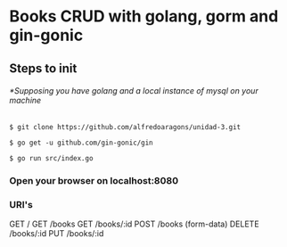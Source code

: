# Books CRUD with golang, gorm and  gin-gonic

## Steps to init
###### *Supposing you have golang and a local instance of mysql on your machine

    $ git clone https://github.com/alfredoaragons/unidad-3.git

    $ go get -u github.com/gin-gonic/gin

    $ go run src/index.go


### Open your browser on localhost:8080
### URI's
GET    /
GET    /books
GET    /books/:id
POST   /books (form-data)
DELETE /books/:id
PUT    /books/:id